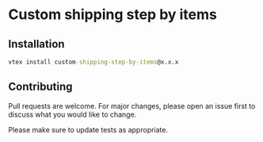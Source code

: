 # Custom shipping step by items

## Installation

```cmd
vtex install custom-shipping-step-by-items@x.x.x
```

## Contributing

Pull requests are welcome. For major changes, please open an issue first to discuss what you would like to change.

Please make sure to update tests as appropriate.

